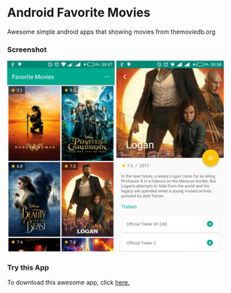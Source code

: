 # Android Favorite Movies
Awesome simple android apps that showing movies from themoviedb.org

### Screenshot

<img src="Screenshot - Home.png" alt="Home" width="250" /> <img src="Screenshot - Detail.png" alt="Movie Detail" width="250" /> 

### Try this App
To download this awesome app, click <a target="_blank" href="https://drive.google.com/file/d/0ByiJThEpACJnSFpmNGdSeHQzRDQ/view">here.</a>

